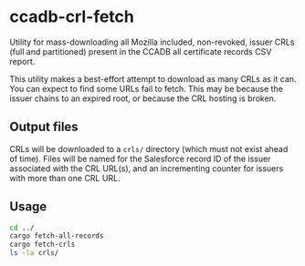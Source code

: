 # ccadb-crl-fetch

Utility for mass-downloading all Mozilla included, non-revoked, issuer CRLs (full and partitioned) present in the
CCADB all certificate records CSV report.

This utility makes a best-effort attempt to download as many CRLs as it can. You can expect to find some URLs fail to
fetch. This may be because the issuer chains to an expired root, or because the CRL hosting is broken.

## Output files

CRLs will be downloaded to a `crls/` directory (which must not exist ahead of time). Files will be named for the
Salesforce record ID of the issuer associated with the CRL URL(s), and an incrementing counter for issuers with more 
than one CRL URL.

## Usage

```bash
cd ../
cargo fetch-all-records
cargo fetch-crls
ls -la crls/
```